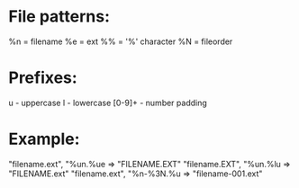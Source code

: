 
File patterns:
==============
%n = filename
%e = ext
%% = '%' character
%N = fileorder

Prefixes:
=========
u - uppercase
l - lowercase
[0-9]+ - number padding

Example:
========
"filename.ext", "%un.%ue => "FILENAME.EXT"
"filename.EXT", "%un.%lu => "FILENAME.ext"
"filename.ext", "%n-%3N.%u => "filename-001.ext"
